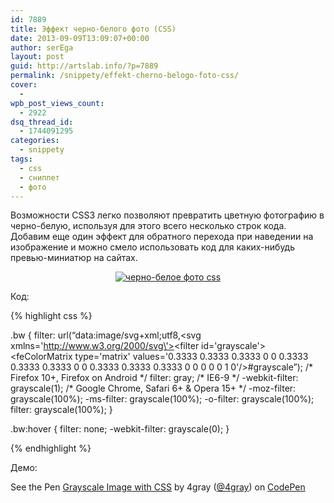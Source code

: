 ```yaml
---
id: 7889
title: Эффект черно-белого фото (CSS)
date: 2013-09-09T13:09:07+00:00
author: serEga
layout: post
guid: http://artslab.info/?p=7889
permalink: /snippety/effekt-cherno-belogo-foto-css/
cover:
  -
wpb_post_views_count:
  - 2922
dsq_thread_id:
  - 1744091295
categories:
  - snippety
tags:
  - css
  - сниппет
  - фото
---
```

Возможности CSS3 легко позволяют превратить цветную фотографию в черно-белую, используя для этого всего несколько строк кода. Добавим еще один эффект для обратного перехода при наведении на изображение и можно смело использовать код для каких-нибудь превью-миниатюр на сайтах.

<center>
  <a href="http://googledrive.com/host/0B9lHVSSSdxdxd0hjdUdmRzY3Tjg/cherno-beloe-foto-css.png"><img src="http://googledrive.com/host/0B9lHVSSSdxdxd0hjdUdmRzY3Tjg/cherno-beloe-foto-css-300x101.png" alt="черно-белое фото css" class="aligncenter size-medium wp-image-7890" srcset="http://googledrive.com/host/0B9lHVSSSdxdxd0hjdUdmRzY3Tjg/cherno-beloe-foto-css-300x101.png 300w, http://googledrive.com/host/0B9lHVSSSdxdxd0hjdUdmRzY3Tjg/cherno-beloe-foto-css.png 609w" sizes="(max-width: 300px) 100vw, 300px" /></a>
</center>



<!--more-->

Код:

{% highlight css %}

.bw {
	filter: url(&#8220;data:image/svg+xml;utf8,<svg xmlns=\'http://www.w3.org/2000/svg\'><filter id=\'grayscale\'><feColorMatrix type=\'matrix\' values=\'0.3333 0.3333 0.3333 0 0 0.3333 0.3333 0.3333 0 0 0.3333 0.3333 0.3333 0 0 0 0 0 1 0\'/></filter></svg>#grayscale&#8221;); /\* Firefox 10+, Firefox on Android \*/
	filter: gray; /\* IE6-9 \*/
	-webkit-filter: grayscale(1); /\* Google Chrome, Safari 6+ & Opera 15+ \*/
	-moz-filter: grayscale(100%);
	-ms-filter: grayscale(100%);
	-o-filter: grayscale(100%);
	filter: grayscale(100%);
}

.bw:hover {
	filter: none;
	-webkit-filter: grayscale(0);
}

{% endhighlight %}

Демо:

<p data-height="268" data-theme-id="414" data-slug-hash="EidBl" data-user="4gray" data-default-tab="result" class='codepen'>
  See the Pen <a href='http://codepen.io/4gray/pen/EidBl'>Grayscale Image with CSS</a> by 4gray (<a href='http://codepen.io/4gray'>@4gray</a>) on <a href='http://codepen.io'>CodePen</a>
</p>